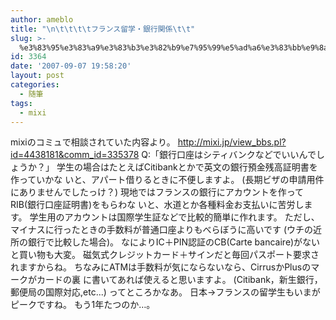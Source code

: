 ```yaml
---
author: ameblo
title: "\n\t\t\t\tフランス留学・銀行関係\t\t"
slug: >-
  %e3%83%95%e3%83%a9%e3%83%b3%e3%82%b9%e7%95%99%e5%ad%a6%e3%83%bb%e9%8a%80%e8%a1%8c%e9%96%a2%e4%bf%82
id: 3364
date: '2007-09-07 19:58:20'
layout: post
categories:
  - 随筆
tags:
  - mixi
---
```


mixiのコミュで相談されていた内容より。 http://mixi.jp/view_bbs.pl?id=4438181&comm_id=335378 Q:「銀行口座はシティバンクなどでいいんでしょうか？」 学生の場合はたとえばCitibankとかで英文の銀行預金残高証明書を作っていかな いと、アパート借りるときに不便しますよ。 (長期ビザの申請用件にありませんでしたっけ？) 現地ではフランスの銀行にアカウントを作ってRIB(銀行口座証明書)をもらわな いと、水道とか各種料金お支払いに苦労します。 学生用のアカウントは国際学生証などで比較的簡単に作れます。 ただし、マイナスに行ったときの手数料が普通口座よりもべらぼうに高いです (ウチの近所の銀行で比較した場合)。 なによりIC＋PIN認証のCB(Carte bancaire)がないと買い物も大変。 磁気式クレジットカード＋サインだと毎回パスポート要求されますからね。 ちなみにATMは手数料が気にならないなら、CirrusかPlusのマークがカードの裏 に書いてあれば使えると思いますよ。 (Citibank，新生銀行，郵便局の国際対応,etc...) ってところかなあ。 日本→フランスの留学生もいまがピークですね。 もう1年たつのか…。